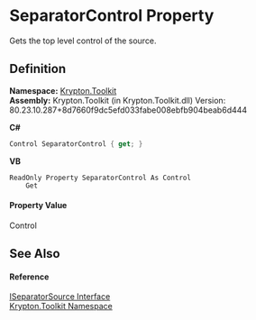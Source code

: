 # SeparatorControl Property


Gets the top level control of the source.



## Definition
**Namespace:** <a href="79d2eac2-21f4-54ff-7552-b20c33c30600.md">Krypton.Toolkit</a>  
**Assembly:** Krypton.Toolkit (in Krypton.Toolkit.dll) Version: 80.23.10.287+8d7660f9dc5efd033fabe008ebfb904beab6d444

**C#**
``` C#
Control SeparatorControl { get; }
```
**VB**
``` VB
ReadOnly Property SeparatorControl As Control
	Get
```



#### Property Value
Control

## See Also


#### Reference
<a href="a0e183ae-b27b-099f-f258-339ad9ff3963.md">ISeparatorSource Interface</a>  
<a href="79d2eac2-21f4-54ff-7552-b20c33c30600.md">Krypton.Toolkit Namespace</a>  
